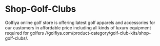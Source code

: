 # Shop-Golf-Clubs
Golfiya online golf store  is offering latest golf apparels and accessories for our customers in affordable price including all kinds of luxury equipment required for golfers //golfiya.com/product-category/golf-club-kits/shop-golf-clubs/.
